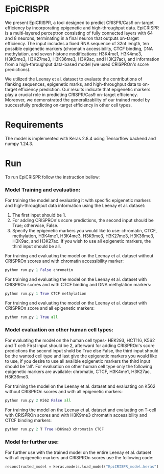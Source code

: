 # EpiCRISPR
We present EpiCRISPR, a tool designed to predict CRISPR/Cas9 on-target efficiency by incorporating epigenetic and high-throughput data. EpiCRISPR is a multi-layered perceptron consisting of fully connected layers with 64 and 8 neurons, terminating in a final neuron that outputs on-target efficiency. The input includes a fixed RNA sequence of 32nt length, ten possible epigenetic markers (chromatin accessibility, CTCF binding, DNA methylation, and seven histone modifications: H3K4me1, H3K4me3, H3K9me3, H3K27me3, H3K36me3, H3K9ac, and H3K27ac), and information from a high-throughput data-based model (we used CRISPROn's score predictions).

We utilized the Leenay et al. dataset to evaluate the contributions of flanking sequences, epigenetic marks, and high-throughput data to on-target efficiency prediction. Our results indicate that epigenetic markers play a crucial role in predicting CRISPR/Cas9 on-target efficiency. Moreover, we demonstrated the generalizability of our trained model by successfully predicting on-target efficiency in other cell types.

# Requirements
The model is implemented with Keras 2.8.4 using Tensorflow backend and numpy 1.24.3.

# Run
To run EpiCRISPR follow the instruction bellow:

### Model Training and evaluation:
For training the model and evaluating it with specific epigenetic markers and high-throughput data information using the Leenay et al. dataset:
1. The first input should be 1.
2. For adding CRISPROn's score predictions, the second input should be True; otherwise, False.
3. Specify the epigenetic markers you would like to use: chromatin, CTCF, methylation, H3K4me1, H3K4me3, H3K9me3, H3K27me3, H3K36me3, H3K9ac, and H3K27ac. If you wish to use all epigenetic markers, the third input should be all.

For training and evaluating the model on the Leenay et al. dataset without CRISPROn scores and with chromatin accessibility marker:
```python
python run.py 1 False chromatin
```
For training and evaluating the model on the Leenay et al. dataset with CRISPROn scores and with CTCF binding and DNA methylation markers:
```python
python run.py 1 True CTCF methylation
```
For training and evaluating the model on the Leenay et al. dataset with CRISPROn score and all epigenetic markers:
```python
python run.py 1 True all
```
### Model evaluation on other human cell types:
For evaluating the model on the human cell types- HEK293, HCT116, K562 and T cell: First input should be 2, afterward for adding CRISPROn's score predictions the second input shold be True else False, the third input should be the wanted cell type and last give the epigenetic markers you would like to use, if you desire to use all avalible epigenetic markers the third input should be 'all'. For evaluation on other human cell type only the following epigenetic markers are available: chromatin, CTCF, H3K4me1, H3K27ac, H3K36me3. 


For training the model on the Leenay et al. dataset and evaluating on K562 without CRISPROn scores and with all epigenetic markers:
```python
python run.py 2 K562 False all
```
For training the model on the Leenay et al. dataset and evaluating on T-cell with CRISPROn scores and with H3K9me3 chromatin accessibility and CTCF binding markers:
```python
python run.py 2 T True H3K9me3 chromatin CTCF
```
### Model for further use:
For further use with the trained model on the entire Leenay et al. dataset with all epigenetic markers and CRISPROn scores use the following code:
```python
reconstructed_model = keras.models.load_model("EpiCRISPR_model.keras")
```
